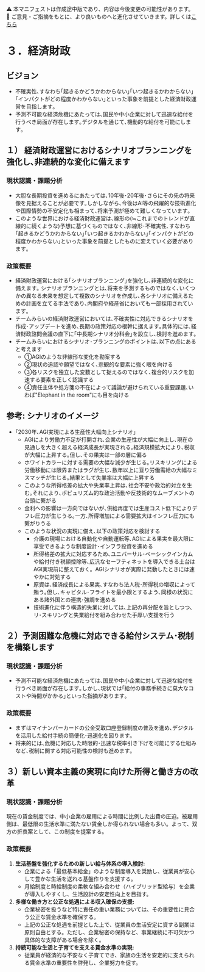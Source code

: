 ⚠️ 本マニフェストは作成途中版であり、内容は今後変更の可能性があります。  
💬 ご意見・ご指摘をもとに、より良いものへと進化させていきます。詳しくは[こちら](README.md#このマニフェスト自身もみんなの知恵を集めて改善していきます)

# ３．経済財政

## ビジョン

* 不確実性､すなわち｢起きるかどうかわからない｣｢いつ起きるかわからない｣｢インパクトがどの程度かわからない｣といった事象を前提とした経済財政運営を目指します｡  
* 予測不可能な経済危機にあたっては､国民や中小企業に対して迅速な給付を行うべき局面が存在します｡デジタルを通じて､機動的な給付を可能にします｡

## １） 経済財政運営におけるシナリオプランニングを強化し､非連続的な変化に備えます

### 現状認識・課題分析

* 大胆な長期投資を進めるにあたっては､10年後･20年後･さらにその先の将来像を見据えることが必要です｡しかしながら､今後はAI等の飛躍的な技術進化や国際情勢の不安定化も相まって､将来予測が極めて難しくなっています｡  
* このような世界における経済財政運営は､線形の(≒これまでのトレンドが直線的に続くような)予想に基づくものではなく､非線形･不確実性､すなわち｢起きるかどうかわからない｣｢いつ起きるかわからない｣｢インパクトがどの程度かわからない｣といった事象を前提としたものに変えていく必要があります｡

### 政策概要

* 経済財政運営における｢シナリオプランニング｣を強化し､非連続的な変化に備えます｡ シナリオプランニングとは､将来を予測するものではなく､いくつかの異なる未来を想定して複数のシナリオを作成し､各シナリオに備えるための計画を立てる手法であり､内閣府や経産省においても一部採用されています｡   
* チームみらいの経済財政運営においては､不確実性に対応できるシナリオを作成･アップデートを進め､長期の政策対応の根幹に据えます｡具体的には､経済財政諮問会議の直下に｢中長期シナリオ分科会｣を設立し､検討を進めます｡  
* チームみらいにおけるシナリオ･プランニングのポイントは､以下の点にあると考えます  
  * ①AGIのような非線形な変化を勘案する  
  * ②現状の追認や願望ではなく､悲観的な要素に強く眼を向ける  
  * ③各リスクを独立した変数として捉えるのではなく､複合的リスクを加速する要素を正しく認識する  
  * ④責任主体や処方箋の不在によって議論が避けられている重要課題､いわば"Elephant in the room"にも目を向ける

## 参考: シナリオのイメージ

* ｢2030年､AGI実現による生産性大幅向上シナリオ｣  
  * AGIにより労働力不足が打開され､企業の生産性が大幅に向上し､現在の見通しを大きく超える経済成長が実現される｡経済規模拡大により､税収が大幅に上昇する｡但し､その果実は一部の層に偏る  
  * ホワイトカラーに対する需要の大幅な減少が生じる｡リスキリングによる労働移動には限界またはラグが生じ､数年以上に亘り労働需給の大幅なミスマッチが生じる｡結果として失業率は大幅に上昇する  
  * このような所得格差の拡大や失業率上昇は､社会不安や政治的対立を生む｡それにより､ポピュリズム的な政治活動や反技術的なムーブメントの台頭に繋がる  
  * 金利への影響は一方向ではないが､供給再度では生産コスト低下によりデフレ圧力が生じうる｡一方､所得増加による需要拡大はインフレ圧力にも繋がりうる  
  * このような状況の実現に備え､以下の政策対応を検討する  
    * 介護の現場における自動化や自動運転等､AGIによる果実を最大限に享受できるような制度設計･インフラ投資を進める  
    * 所得格差の拡大に対応するため､ユニバーサル･ベーシックインカムや給付付き税額控除等､広汎なセーフティネットを導入できる土台はAGI実現前に整えておく。AGIシナリオが実際に発動したときには速やかに対処する  
    * 原資は､経済成長による果実､すなわち法人税･所得税の増収によって賄う｡但し､キャピタル･フライトを最小限とするよう､同様の状況にある諸外国との連携･強調を進める  
    * 技術進化に伴う構造的失業に対しては､上記の再分配を旨としつつ､リ･スキリングと失業給付を組み合わせた手厚い支援を行う

## ２）予測困難な危機に対応できる給付システム･税制を構築します

### 現状認識・課題分析

* 予測不可能な経済危機にあたっては､国民や中小企業に対して迅速な給付を行うべき局面が存在します｡しかし､現状では｢給付の事務手続きに莫大なコストや時間がかかる｣といった指摘があります｡ 

### 政策概要

* まずはマイナンバーカードの公金受取口座登録制度の普及を進め､デジタルを活用した給付手続の簡便化･迅速化を図ります｡  
* 将来的には､危機に対応した時限的･迅速な税率引き下げを可能にする仕組みなど､税制に関する対応可能性の検討も進めます｡

## ３）新しい資本主義の実現に向けた所得と働き方の改革

### 現状認識・課題分析
現在の賃金制度では、中小企業の雇用による時間に比例した出費の圧迫。被雇用側は、最低限の生活水準に満たない賃金しか得られない場合も多い。よって、双方の折衷案として、この制度を提案する。

### 政策概要
1.  **生活基盤を強化するための新しい給与体系の導入検討:**
    *   企業による「最低基本給金」のような制度導入を奨励し、従業員が安心して豊かな生活を送れる基盤作りを支援する。
    *   月給制度と時給制度の柔軟な組み合わせ（ハイブリッド型給与）を企業が導入しやすくし、生活設計の安定性向上を目指す。
2.  **多様な働き方と公正な処遇による収入確保の支援:**
    *   企業秘密を扱うなど特に責任の重い業務については、その重要性に見合う公正な賃金水準を確保する。
    *   上記の公正な処遇を前提とした上で、従業員の生活安定に資する副業は原則自由とする。ただし、企業秘密の保持など、事業継続に不可欠かつ具体的な支障がある場合を除く。
3.  **持続可能な生活と子育てを支える賃金水準の実現:**
    *   従業員が経済的な不安なく子育てでき、家族の生活を安定的に支えられる賃金水準の重要性を啓発し、企業努力を促す。

